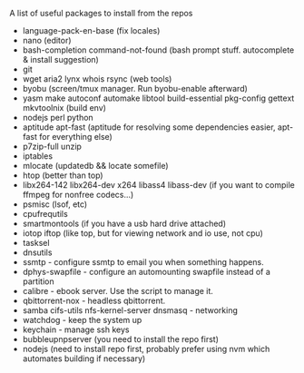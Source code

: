 A list of useful packages to install from the repos

- language-pack-en-base (fix locales)
- nano (editor)
- bash-completion command-not-found (bash prompt stuff. autocomplete & install suggestion)
- git
- wget aria2 lynx whois rsync (web tools)
- byobu (screen/tmux manager. Run byobu-enable afterward)
- yasm make autoconf automake libtool build-essential pkg-config gettext mkvtoolnix (build env)
- nodejs perl python
- aptitude apt-fast (aptitude for resolving some dependencies easier, apt-fast for everything else)
- p7zip-full unzip
- iptables
- mlocate (updatedb && locate somefile)
- htop (better than top)
- libx264-142 libx264-dev x264 libass4 libass-dev (if you want to compile ffmpeg for nonfree codecs...)
- psmisc (lsof, etc)
- cpufrequtils
- smartmontools (if you have a usb hard drive attached)
- iotop iftop (like top, but for viewing network and io use, not cpu)
- tasksel
- dnsutils
- ssmtp - configure ssmtp to email you when something happens.
- dphys-swapfile - configure an automounting swapfile instead of a partition
- calibre - ebook server. Use the script to manage it.
- qbittorrent-nox - headless qbittorrent.
- samba cifs-utils nfs-kernel-server dnsmasq - networking
- watchdog - keep the system up
- keychain - manage ssh keys
- bubbleupnpserver (you need to install the repo first)
- nodejs (need to install repo first, probably prefer using nvm which automates building if necessary)
